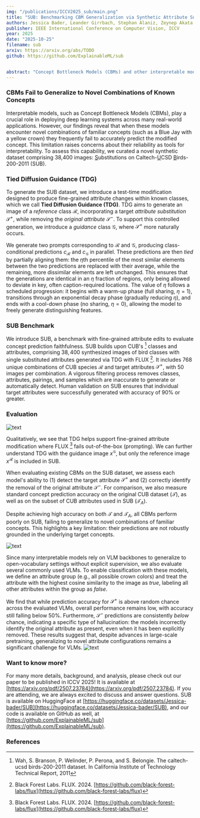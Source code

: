 ```yaml
---
img: "/publications/ICCV2025_sub/main.png"
title: "SUB: Benchmarking CBM Generalization via Synthetic Attribute Substitutions"
authors: Jessica Bader, Leander Girrbach, Stephan Alaniz, Zeynep Akata
publisher: IEEE International Conference on Computer Vision, ICCV
year: 2025
date: "2025-10-25"
filename: sub
arxiv: https://arxiv.org/abs/TODO
github: https://github.com/ExplainableML/sub


abstract: "Concept Bottleneck Models (CBMs) and other interpretable models show great promise for making AI applications more transparent, which is essential in fields like medicine. Despite their success, we demonstrate that CBMs struggle to reliably identify the correct concepts under distribution shifts. To assess the robustness of CBMs to concept variations, we introduce SUB: a fine-grained image and concept benchmark containing 38,400 synthetic images based on the CUB dataset. To create SUB, we select a CUB subset of 33 bird classes and 32 concepts to generate counterfactual images which substitute a specific concept, such as wing color or belly pattern. We introduce a novel Tied Diffusion Guidance (TDG) method to precisely control generated images, where noise sharing for two parallel denoising processes ensures that both the correct bird class and the correct attribute are generated. This novel benchmark enables rigorous evaluation of CBMs and similar interpretable models, contributing to the development of more robust methods." 
---
```


### CBMs Fail to Generalize to Novel Combinations of Known Concepts
Interpretable models, such as Concept Bottleneck Models (CBMs), play a crucial role in deploying deep learning systems across many real-world applications. However, our findings reveal that when these models encounter novel combinations of familiar concepts (such as a Blue Jay with a yellow crown) they frequently fail to accurately predict the modified concept. This limitation raises concerns about their reliability as tools for interpretability. To assess this capability, we curated a novel synthetic dataset comprising 38,400 images: <ins>S</ins>ubstitutions on Caltech-<ins>U</ins>CSD <ins>B</ins>irds-200-2011 (SUB).

### Tied Diffusion Guidance (TDG)
To generate the SUB dataset, we introduce a test-time modification designed to produce fine-grained attribute changes within known classes, which we call **Tied Diffusion Guidance (TDG)**. TDG aims to generate an image of a *reference* class $\mathcal{R}$, incorporating a target *attribute substitution* $\mathcal{S}^+$, while removing the *original attribute* $\mathcal{S}^-$. To support this controlled generation, we introduce a *guidance* class $\mathcal{G}$, where $\mathcal{S}^+$ more naturally occurs.


We generate two prompts corresponding to $\mathcal{R}$ and $\mathcal{G}$, producing class-conditional predictions $c_\mathcal{R}$ and $c_\mathcal{G}$ in parallel. These predictions are then *tied* by partially aligning them: the $\eta$th percentile of the most similar elements between the two predictions are replaced with their average, while the remaining, more dissimilar elements are left unchanged. This ensures that the generations are identical in an $\eta$ fraction of regions, only being allowed to deviate in key, often caption-required locations. The value of $\eta$ follows a scheduled progression: it begins with a warm-up phase (full sharing, $\eta=1$), transitions through an exponential decay phase (gradually reducing $\eta$), and ends with a cool-down phase (no sharing, $\eta=0%$), allowing the model to freely generate distinguishing features.

### SUB Benchmark
We introduce SUB, a benchmark with fine-grained attribute edits to evaluate concept prediction faithfulness. SUB builds upon CUB's [^2] classes and attributes, comprising $38,400$ synthesized images of bird classes with single substituted attributes generated via TDG with FLUX [^1]. It includes $768$ unique combinations of CUB species $\mathcal{R}$ and target attributes $\mathcal{S}^+$, with 50 images per combination. A vigorous filtering process removes classes, attributes, pairings, and samples which are inaccurate to generate or automatically detect. Human validation on SUB ensures that individual target attributes were successfully generated with accuracy of $90\%$ or greater.

### Evaluation

![text](/publications/ICCV2025_sub/sub_qualitative.png)


Qualitatively, we see that TDG helps support fine-grained attribute modification where FLUX [^1] fails out-of-the-box (prompting). We can further understand TDG with the guidance image $x^\mathcal{G}$, but only the reference image $x^\mathcal{R}$ is included in SUB.


When evaluating existing CBMs on the SUB dataset, we assess each model's ability to (1) detect the target attribute $\mathcal{S}^+$ and (2) correctly identify the removal of the original attribute $\mathcal{S}^-$. For comparison, we also measure standard concept prediction accuracy on the original CUB dataset ($\mathcal{T}$), as well as on the subset of CUB attributes used in SUB ($\mathcal{T}_A$).


Despite achieving high accuracy on both $\mathcal{T}$ and $\mathcal{T}_A$, all CBMs perform poorly on SUB, failing to generalize to novel combinations of familiar concepts. This highlights a key limitation: their predictions are not robustly grounded in the underlying target concepts.


![text](/publications/ICCV2025_sub/sub_results_cbm.png)


Since many interpretable models rely on VLM backbones to generalize to open-vocabulary settings without explicit supervision, we also evaluate several commonly used VLMs. To enable classification with these models, we define an attribute group (e.g., all possible crown colors) and treat the attribute with the highest cosine similarity to the image as *true*, labeling all other attributes within the group as *false*.


We find that while prediction accuracy for $\mathcal{S}^+$ is above random chance across the evaluated VLMs, overall performance remains low, with accuracy still falling below $50\%$. Furthermore, $\mathcal{S}^-$ predictions are consistently *below* chance, indicating a specific type of hallucination: the models incorrectly identify the original attribute as present, even when it has been explicitly removed. These results suggest that, despite advances in large-scale pretraining, generalizing to novel attribute configurations remains a significant challenge for VLMs.
![text](/publications/ICCV2025_sub/sub_results_vlm.png)

### Want to know more?
For many more details, background, and analysis, please check out our paper to be published in ICCV 2025! It is available at [https://arxiv.org/pdf/2507.23784](https://arxiv.org/pdf/2507.23784). If you are attending, we are always excited to discuss and answer questions. SUB is available on HuggingFace at [https://huggingface.co/datasets/Jessica-bader/SUB](https://huggingface.co/datasets/Jessica-bader/SUB), and our code is available on GitHub as well, at [https://github.com/ExplainableML/sub](https://github.com/ExplainableML/sub).

### References
[^1]: Black Forest Labs. FLUX. 2024. [https://github.com/black-forest-labs/flux](https://github.com/black-forest-labs/flux)

[^2]: Wah, S. Branson, P. Welinder, P. Perona, and S. Belongie. The caltech-ucsd birds-200-2011 dataset. In California Institute of Technology Technical Report, 2011